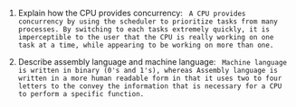 <!-- Answers to the Short Answer Essay Questions go here -->

1. Explain how the CPU provides concurrency:
``` A CPU provides concurrency by using the scheduler to prioritize tasks from many processes. By switching to each tasks extremely quickly, it is imperceptible to the user that the CPU is really working on one task at a time, while appearing to be working on more than one.```

2. Describe assembly language and machine language:
``` Machine language is written in binary (0's and 1's), whereas Assembly language is written in a more human readable form in that it uses two to four letters to the convey the information that is necessary for a CPU to perform a specific function.```

